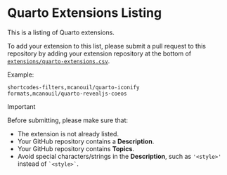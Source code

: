 # Quarto Extensions Listing

This is a listing of Quarto extensions.

To add your extension to this list, please submit a pull request to this repository by adding your extension repository at the bottom of [`extensions/quarto-extensions.csv`](https://github.com/mcanouil/quarto-extensions/edit/main/extensions/quarto-extensions.csv).

Example:

```csv
shortcodes-filters,mcanouil/quarto-iconify
formats,mcanouil/quarto-revealjs-coeos
```

> [!IMPORTANT]
> Before submitting, please make sure that:
>
> - The extension is not already listed.
> - Your GitHub repository contains a **Description**.
> - Your GitHub repository contains **Topics**.
> - Avoid special characters/strings in the **Description**, such as `'<style>'` instead of `` `<style>` ``.
